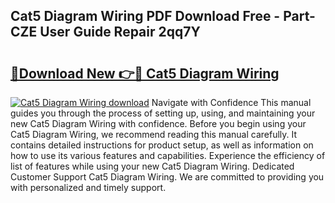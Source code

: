 ## Cat5 Diagram Wiring PDF Download Free - Part-CZE User Guide Repair 2qq7Y

# <h2><a href="http://dfrllix.blite.top/?on=Cat5+Diagram+Wiring">🔗Download New 👉🔴 Cat5 Diagram Wiring</a></h2>

[![Cat5 Diagram Wiring download](https://i.imgur.com/lujVjoI.png)](http://dfrllix.blite.top/?on=Cat5+Diagram+Wiring)
Navigate with Confidence This manual guides you through the process of setting up, using, and maintaining your new Cat5 Diagram Wiring with confidence. Before you begin using your Cat5 Diagram Wiring, we recommend reading this manual carefully. It contains detailed instructions for product setup, as well as information on how to use its various features and capabilities. Experience the efficiency of list of features while using your new Cat5 Diagram Wiring. Dedicated Customer Support Cat5 Diagram Wiring. We are committed to providing you with personalized and timely support.
